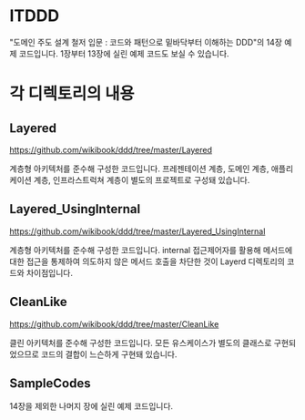 # ITDDD

"도메인 주도 설계 철저 입문 : 코드와 패턴으로 밑바닥부터 이해하는 DDD"의 14장 예제 코드입니다.
1장부터 13장에 실린 예제 코드도 보실 수 있습니다.

# 각 디렉토리의 내용

## Layered

https://github.com/wikibook/ddd/tree/master/Layered

계층형 아키텍처를 준수해 구성한 코드입니다.
프레젠테이션 계층, 도메인 계층, 애플리케이션 계층, 인프라스트럭쳐 계층이 별도의 프로젝트로 구성돼 있습니다.

## Layered_UsingInternal

https://github.com/wikibook/ddd/tree/master/Layered_UsingInternal

계층형 아키텍처를 준수해 구성한 코드입니다.
internal 접근제어자를 활용해 메서드에 대한 접근을 통제하여 의도하지 않은 메서드 호출을 차단한 것이
Layerd 디렉토리의 코드와 차이점입니다.

## CleanLike

https://github.com/wikibook/ddd/tree/master/CleanLike

클린 아키텍처를 준수해 구성한 코드입니다.
모든 유스케이스가 별도의 클래스로 구현되었으므로 코드의 결합이 느슨하게 구현돼 있습니다.

## SampleCodes

14장을 제외한 나머지 장에 실린 예제 코드입니다.
